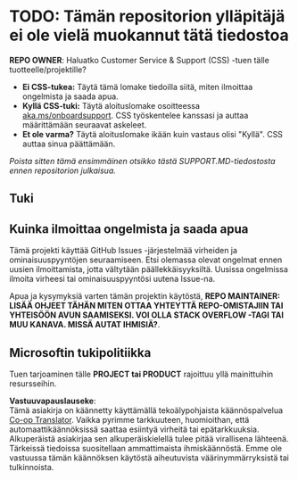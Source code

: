 <!--
CO_OP_TRANSLATOR_METADATA:
{
  "original_hash": "50518c351b4501f2649aeaba31c2592e",
  "translation_date": "2025-07-12T07:30:38+00:00",
  "source_file": "SUPPORT.md",
  "language_code": "fi"
}
-->
# TODO: Tämän repositorion ylläpitäjä ei ole vielä muokannut tätä tiedostoa

**REPO OWNER**: Haluatko Customer Service & Support (CSS) -tuen tälle tuotteelle/projektille?

- **Ei CSS-tukea:** Täytä tämä lomake tiedoilla siitä, miten ilmoittaa ongelmista ja saada apua.
- **Kyllä CSS-tuki:** Täytä aloituslomake osoitteessa [aka.ms/onboardsupport](https://aka.ms/onboardsupport). CSS työskentelee kanssasi ja auttaa määrittämään seuraavat askeleet.
- **Et ole varma?** Täytä aloituslomake ikään kuin vastaus olisi "Kyllä". CSS auttaa sinua päättämään.

*Poista sitten tämä ensimmäinen otsikko tästä SUPPORT.MD-tiedostosta ennen repositorion julkaisua.*

## Tuki

## Kuinka ilmoittaa ongelmista ja saada apua

Tämä projekti käyttää GitHub Issues -järjestelmää virheiden ja ominaisuuspyyntöjen seuraamiseen. Etsi olemassa olevat
ongelmat ennen uusien ilmoittamista, jotta vältytään päällekkäisyyksiltä. Uusissa ongelmissa ilmoita virheesi tai
ominaisuuspyyntösi uutena Issue-na.

Apua ja kysymyksiä varten tämän projektin käytöstä, **REPO MAINTAINER: LISÄÄ OHJEET TÄHÄN
MITEN OTTAA YHTEYTTÄ REPO-OMISTAJIIN TAI YHTEISÖÖN AVUN SAAMISEKSI. VOI OLLA STACK OVERFLOW -TAGI TAI MUU
KANAVA. MISSÄ AUTAT IHMISIÄ?**.

## Microsoftin tukipolitiikka

Tuen tarjoaminen tälle **PROJECT tai PRODUCT** rajoittuu yllä mainittuihin resursseihin.

**Vastuuvapauslauseke**:  
Tämä asiakirja on käännetty käyttämällä tekoälypohjaista käännöspalvelua [Co-op Translator](https://github.com/Azure/co-op-translator). Vaikka pyrimme tarkkuuteen, huomioithan, että automaattikäännöksissä saattaa esiintyä virheitä tai epätarkkuuksia. Alkuperäistä asiakirjaa sen alkuperäiskielellä tulee pitää virallisena lähteenä. Tärkeissä tiedoissa suositellaan ammattimaista ihmiskäännöstä. Emme ole vastuussa tämän käännöksen käytöstä aiheutuvista väärinymmärryksistä tai tulkinnoista.